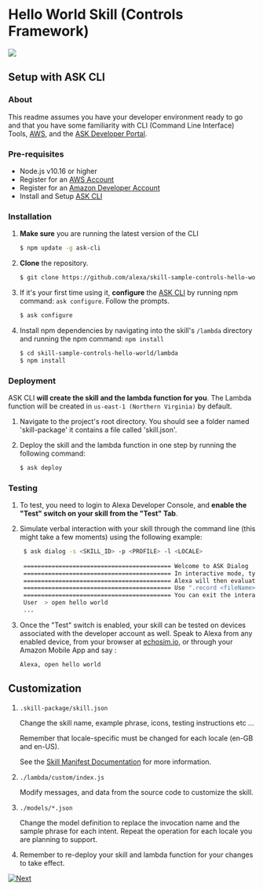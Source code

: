 # Hello World Skill (Controls Framework)
<img src="https://m.media-amazon.com/images/G/01/mobile-apps/dex/alexa/alexa-skills-kit/tutorials/fact/header._TTH_.png" />

## Setup with ASK CLI

### About
This readme assumes you have your developer environment ready to go and that you have some familiarity with CLI (Command Line Interface) Tools, [AWS](https://aws.amazon.com/), and the [ASK Developer Portal](https://developer.amazon.com/alexa-skills-kit?&sc_category=Owned&sc_channel=RD&sc_campaign=Evangelism2018&sc_publisher=github&sc_content=Content&sc_detail=fact-nodejs-V2_CLI-1&sc_funnel=Convert&sc_country=WW&sc_medium=Owned_RD_Evangelism2018_github_Content_fact-nodejs-V2_CLI-1_Convert_WW_beginnersdevs&sc_segment=beginnersdevs).

### Pre-requisites

* Node.js v10.16 or higher
* Register for an [AWS Account](https://aws.amazon.com/)
* Register for an [Amazon Developer Account](https://developer.amazon.com?&sc_category=Owned&sc_channel=RD&sc_campaign=Evangelism2018&sc_publisher=github&sc_content=Content&sc_detail=fact-nodejs-V2_CLI-1&sc_funnel=Convert&sc_country=WW&sc_medium=Owned_RD_Evangelism2018_github_Content_fact-nodejs-V2_CLI-1_Convert_WW_beginnersdevs&sc_segment=beginnersdevs)
* Install and Setup [ASK CLI](https://developer.amazon.com/docs/smapi/quick-start-alexa-skills-kit-command-line-interface.html?&sc_category=Owned&sc_channel=RD&sc_campaign=Evangelism2018&sc_publisher=github&sc_content=Content&sc_detail=fact-nodejs-V2_CLI-1&sc_funnel=Convert&sc_country=WW&sc_medium=Owned_RD_Evangelism2018_github_Content_fact-nodejs-V2_CLI-1_Convert_WW_beginnersdevs&sc_segment=beginnersdevs)

### Installation
1. **Make sure** you are running the latest version of the CLI

	```bash
	$ npm update -g ask-cli
	```

2. **Clone** the repository.

	```bash
	$ git clone https://github.com/alexa/skill-sample-controls-hello-world
	```

3. If it's your first time using it, **configure** the [ASK CLI](https://developer.amazon.com/docs/smapi/quick-start-alexa-skills-kit-command-line-interface.html?&sc_category=Owned&sc_channel=RD&sc_campaign=Evangelism2018&sc_publisher=github&sc_content=Content&sc_detail=fact-nodejs-V2_CLI-1&sc_funnel=Convert&sc_country=WW&sc_medium=Owned_RD_Evangelism2018_github_Content_fact-nodejs-V2_CLI-1_Convert_WW_beginnersdevs&sc_segment=beginnersdevs) by running npm command: `ask configure`. Follow the prompts.

	```bash
	$ ask configure
	```

4. Install npm dependencies by navigating into the skill's `/lambda` directory and running the npm command: `npm install`

	```bash
	$ cd skill-sample-controls-hello-world/lambda
	$ npm install
	```

### Deployment

ASK CLI **will create the skill and the lambda function for you**. The Lambda function will be created in ```us-east-1 (Northern Virginia)``` by default.

1. Navigate to the project's root directory. You should see a folder named 'skill-package' it contains a file called 'skill.json'.
2. Deploy the skill and the lambda function in one step by running the following command:

	```bash
	$ ask deploy
	```

### Testing

1. To test, you need to login to Alexa Developer Console, and **enable the "Test" switch on your skill from the "Test" Tab**.

2. Simulate verbal interaction with your skill through the command line (this might take a few moments) using the following example:

	```bash
 	 $ ask dialog -s <SKILL_ID> -p <PROFILE> -l <LOCALE>
	 
	 ========================================== Welcome to ASK Dialog 
	 ========================================== In interactive mode, type your utterance text onto the console and hit enter 
	 ========================================== Alexa will then evaluate your input and give a response!
	 ========================================== Use ".record <fileName>" or ".record <fileName> --append-quit" to save list of utterances to a file. 
	 ========================================== You can exit the interactive mode by entering ".quit" or "ctrl + c". 
	 User  > open hello world
	 ...
	 ```

3. Once the "Test" switch is enabled, your skill can be tested on devices associated with the developer account as well. Speak to Alexa from any enabled device, from your browser at [echosim.io](https://echosim.io/welcome), or through your Amazon Mobile App and say :

	```text
	Alexa, open hello world
	```
## Customization

1. ```.skill-package/skill.json```

   Change the skill name, example phrase, icons, testing instructions etc ...

   Remember that locale-specific must be changed for each locale (en-GB and en-US).

   See the [Skill Manifest Documentation](https://developer.amazon.com/docs/smapi/skill-manifest.html?&sc_category=Owned&sc_channel=RD&sc_campaign=Evangelism2018&sc_publisher=github&sc_content=Survey&sc_detail=fact-nodejs-V2_CLI-3&sc_funnel=Convert&sc_country=WW&sc_medium=Owned_RD_Evangelism2018_github_Survey_fact-nodejs-V2_CLI-3_Convert_WW_beginnersdevs&sc_segment=beginnersdevs) for more information.

2. ```./lambda/custom/index.js```

   Modify messages, and data from the source code to customize the skill.

3. ```./models/*.json```

	Change the model definition to replace the invocation name and the sample phrase for each intent.  Repeat the operation for each locale you are planning to support.

4. Remember to re-deploy your skill and lambda function for your changes to take effect.

[![Next](https://m.media-amazon.com/images/G/01/mobile-apps/dex/alexa/alexa-skills-kit/tutorials/general/buttons/button_next_testing._TTH_.png)](./test-using-simulator.md)

